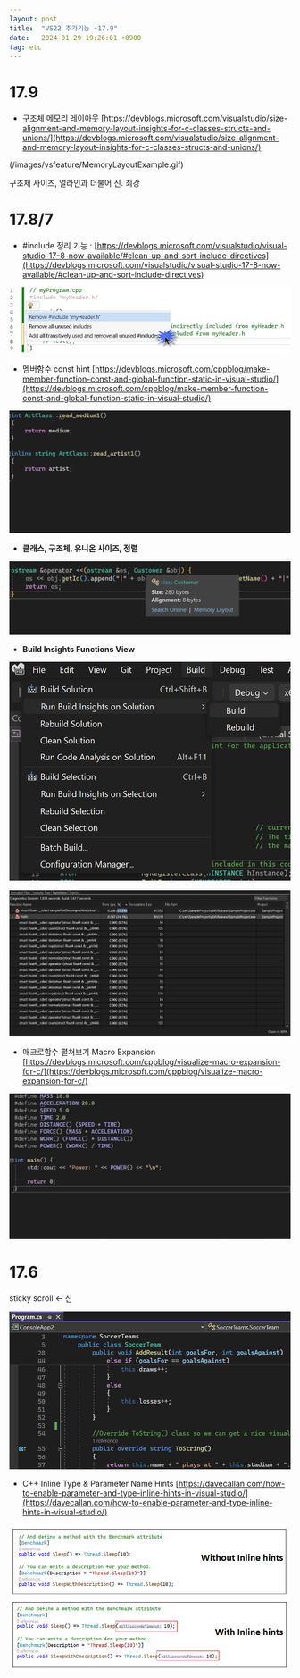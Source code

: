 ```yaml
---
layout: post
title:  "VS22 추가기능 ~17.9"
date:   2024-01-29 19:26:01 +0900
tag: etc
---
```


# 17.9

- 구조체 메모리 레이아웃 [https://devblogs.microsoft.com/visualstudio/size-alignment-and-memory-layout-insights-for-c-classes-structs-and-unions/](https://devblogs.microsoft.com/visualstudio/size-alignment-and-memory-layout-insights-for-c-classes-structs-and-unions/)

(/images/vsfeature/MemoryLayoutExample.gif)

구조체 사이즈, 얼라인과 더불어 신. 최강


# 17.8/7

- #include 정리 기능 : [https://devblogs.microsoft.com/visualstudio/visual-studio-17-8-now-available/#clean-up-and-sort-include-directives](https://devblogs.microsoft.com/visualstudio/visual-studio-17-8-now-available/#clean-up-and-sort-include-directives)

![Untitled](/images/vsfeature/Untitled.png)

- 멤버함수 const hint [https://devblogs.microsoft.com/cppblog/make-member-function-const-and-global-function-static-in-visual-studio/](https://devblogs.microsoft.com/cppblog/make-member-function-const-and-global-function-static-in-visual-studio/)

![make_const.gif](/images/vsfeature/make_const.gif)

- **클래스, 구조체, 유니온 사이즈, 정렬**

![Untitled](/images/vsfeature/Untitled%201.png)

- **Build Insights Functions View**

![Untitled](/images/vsfeature/Untitled%202.png)

![Untitled](/images/vsfeature/Untitled%203.png)


- 매크로함수 펼쳐보기 Macro Expansion
[https://devblogs.microsoft.com/cppblog/visualize-macro-expansion-for-c/](https://devblogs.microsoft.com/cppblog/visualize-macro-expansion-for-c/)

![Untitled](/images/vsfeature/visualize_macro_expansion_V2.gif)



# 17.6

sticky scroll  ← 신

![Untitled](/images/vsfeature/Untitled%204.png)


- C++ Inline Type & Parameter Name Hints
[https://davecallan.com/how-to-enable-parameter-and-type-inline-hints-in-visual-studio/](https://davecallan.com/how-to-enable-parameter-and-type-inline-hints-in-visual-studio/)

![Untitled](/images/vsfeature/inline.png)


